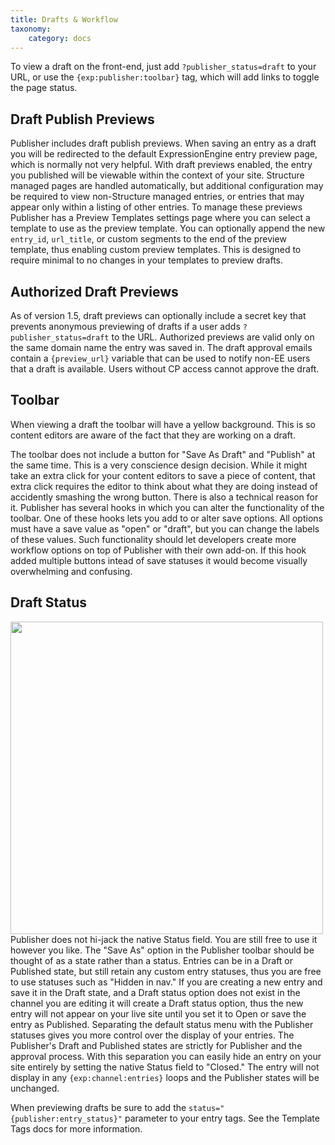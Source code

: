 ```yaml
---
title: Drafts & Workflow
taxonomy:
    category: docs
---
```


To view a draft on the front-end, just add ``?publisher_status=draft`` to your URL, or use the ``{exp:publisher:toolbar}`` tag, which will add links to toggle the page status.

## Draft Publish Previews

Publisher includes draft publish previews. When saving an entry as a draft you will be redirected to the default ExpressionEngine entry preview page, which is normally not very helpful. With draft previews enabled, the entry you published will be viewable within the context of your site. Structure managed pages are handled automatically, but additional configuration may be required to view non-Structure managed entries, or entries that may appear only within a listing of other entries. To manage these previews Publisher has a Preview Templates settings page where you can select a template to use as the preview template. You can optionally append the new ``entry_id``, ``url_title``, or custom segments to the end of the preview template, thus enabling custom preview templates. This is designed to require minimal to no changes in your templates to preview drafts.

## Authorized Draft Previews

As of version 1.5, draft previews can optionally include a secret key that prevents anonymous previewing of drafts if a user adds ``?publisher_status=draft`` to the URL. Authorized previews are valid only on the same domain name the entry was saved in. The draft approval emails contain a ``{preview_url}`` variable that can be used to notify non-EE users that a draft is available. Users without CP access cannot approve the draft.

## Toolbar

When viewing a draft the toolbar will have a yellow background. This is so content editors are aware of the fact that they are working on a draft.

The toolbar does not include a button for "Save As Draft" and "Publish" at the same time. This is a very conscience design decision. While it might take an extra click for your content editors to save a piece of content, that extra click requires the editor to think about what they are doing instead of accidently smashing the wrong button. There is also a technical reason for it. Publisher has several hooks in which you can alter the functionality of the toolbar. One of these hooks lets you add to or alter save options. All options must have a save value as "open" or "draft", but you can change the labels of these values. Such functionality should let developers create more workflow options on top of Publisher with their own add-on. If this hook added multiple buttons intead of save statuses it would become visually overwhelming and confusing.

## Draft Status

<img src="https://boldminded.com/assets/images/uploads/publisher-statuses.png" class="float_right" width="500" />Publisher does not hi-jack the native Status field. You are still free to use it however you like. The "Save As" option in the Publisher toolbar should be thought of as a state rather than a status. Entries can be in a Draft or Published state, but still retain any custom entry statuses, thus you are free to use statuses such as "Hidden in nav." If you are creating a new entry and save it in the Draft state, and a Draft status option does not exist in the channel you are editing it will create a Draft status option, thus the new entry will not appear on your live site until you set it to Open or save the entry as Published. Separating the default status menu with the Publisher statuses gives you more control over the display of your entries. The Publisher's Draft and Published states are strictly for Publisher and the approval process. With this separation you can easily hide an entry on your site entirely by setting the native Status field to "Closed." The entry will not display in any ``{exp:channel:entries}`` loops and the Publisher states will be unchanged.

When previewing drafts be sure to add the ``status="{publisher:entry_status}"`` parameter to your entry tags. See the Template Tags docs for more information.